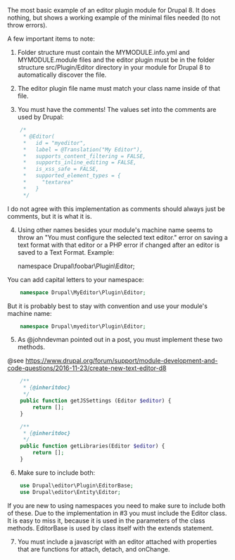 The most basic example of an editor plugin module for Drupal 8. It does nothing, but shows a working example of the minimal files needed (to not throw errors).


A few important items to note:

1. Folder structure must contain the MYMODULE.info.yml and MYMODULE.module files and the editor plugin must be in the folder structure src/Plugin/Editor directory in your module for Drupal 8 to automatically discover the file. 
  
2. The editor plugin file name must match your class name inside of that file.
   
3. You must have the comments! The values set into the comments are used by Drupal:

```php
	/*
	 * @Editor(
	 *   id = "myeditor",
	 *   label = @Translation("My Editor"),
	 *   supports_content_filtering = FALSE,
	 *   supports_inline_editing = FALSE,
	 *   is_xss_safe = FALSE,
	 *   supported_element_types = {
	 *     "textarea"
	 *   }
	 */
```

  I do not agree with this implementation as comments should always just be comments, but it is what it is.

4. Using other names besides your module's machine name seems to throw an "You must configure the selected text editor." error on saving a text format with that editor or a PHP error if changed after an editor is saved to a Text Format. Example:

	namespace Drupal\foobar\Plugin\Editor;

  You can add capital letters to your namespace:

```php
	namespace Drupal\MyEditor\Plugin\Editor;
```

  But it is probably best to stay with convention and use your module's machine name:

```php
	namespace Drupal\myeditor\Plugin\Editor;
```

5. As @johndevman pointed out in a post, you must implement these two methods.
  
  @see https://www.drupal.org/forum/support/module-development-and-code-questions/2016-11-23/create-new-text-editor-d8

```php
	/**
	 * {@inheritdoc}
	 */
	public function getJSSettings (Editor $editor) {
		return [];
	}

	/**
	 * {@inheritdoc}
	 */
	public function getLibraries(Editor $editor) {
		return [];	
	}
```

6. Make sure to include both:
```php
	use Drupal\editor\Plugin\EditorBase;
	use Drupal\editor\Entity\Editor;
```

  If you are new to using namespaces you need to make sure to include both of these.  Due to the implementation in #3 you must include the Editor class.  It is easy to miss it, because it is used in the parameters of the class methods.  EditorBase is used by class itself with the extends statement.

7. You must include a javascript with an editor attached with properties that are functions for attach, detach, and onChange.
